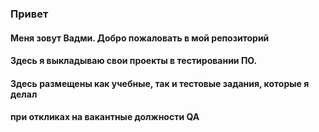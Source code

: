 ###  Привет
#### Меня зовут Вадми. Добро пожаловать в мой репозиторий
#### Здесь я выкладываю свои проекты в тестировании ПО.
#### Здесь размещены как учебные, так и тестовые задания, которые я делал 
#### при откликах на вакантные должности  QA